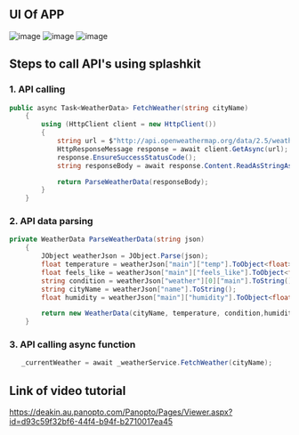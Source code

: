 ## UI Of APP

![image](https://github.com/user-attachments/assets/1ff8b799-bc4c-4f60-bcd5-b427b53f08c5)
![image](https://github.com/user-attachments/assets/4306f381-f780-4020-bd44-2ba16f611598)
![image](https://github.com/user-attachments/assets/8dc591a7-33ee-40bd-8a50-cc7a3ef595f0)

## Steps to call API's using splashkit

### 1. API calling
```cs
public async Task<WeatherData> FetchWeather(string cityName)
    {
        using (HttpClient client = new HttpClient())
        {
            string url = $"http://api.openweathermap.org/data/2.5/weather?q={cityName}&appid={apiKey}&units=metric";
            HttpResponseMessage response = await client.GetAsync(url);
            response.EnsureSuccessStatusCode();
            string responseBody = await response.Content.ReadAsStringAsync();

            return ParseWeatherData(responseBody);
        }
    }
```

### 2. API data parsing
```cs
private WeatherData ParseWeatherData(string json)
    {
        JObject weatherJson = JObject.Parse(json);
        float temperature = weatherJson["main"]["temp"].ToObject<float>();
        float feels_like = weatherJson["main"]["feels_like"].ToObject<float>();
        string condition = weatherJson["weather"][0]["main"].ToString();
        string cityName = weatherJson["name"].ToString();
        float humidity = weatherJson["main"]["humidity"].ToObject<float>();

        return new WeatherData(cityName, temperature, condition,humidity,feels_like);
    }
```

### 3. API calling async function
```cs
   _currentWeather = await _weatherService.FetchWeather(cityName);
```

## Link of video tutorial
https://deakin.au.panopto.com/Panopto/Pages/Viewer.aspx?id=d93c59f32bf6-44f4-b94f-b2710017ea45


